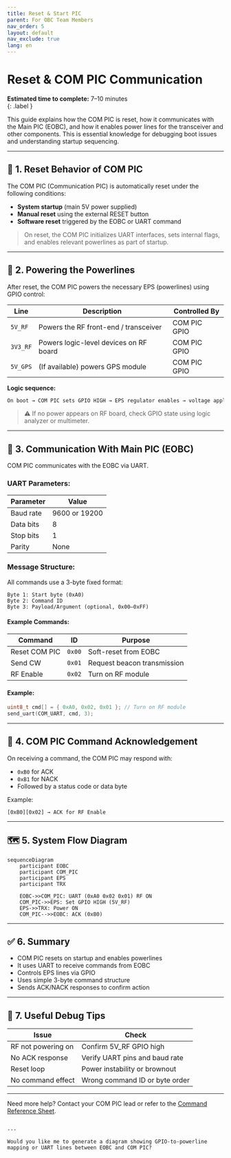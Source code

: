 ```yaml
---
title: Reset & Start PIC
parent: For OBC Team Members
nav_order: 5
layout: default
nav_exclude: true
lang: en
---
```


# Reset & COM PIC Communication

**Estimated time to complete:** 7–10 minutes  
{: .label }

This guide explains how the COM PIC is reset, how it communicates with the Main PIC (EOBC), and how it enables power lines for the transceiver and other components. This is essential knowledge for debugging boot issues and understanding startup sequencing.

---

## 🔁 1. Reset Behavior of COM PIC

The COM PIC (Communication PIC) is automatically reset under the following conditions:

- **System startup** (main 5V power supplied)
- **Manual reset** using the external RESET button
- **Software reset** triggered by the EOBC or UART command

> On reset, the COM PIC initializes UART interfaces, sets internal flags, and enables relevant powerlines as part of startup.

---

## 🔌 2. Powering the Powerlines

After reset, the COM PIC powers the necessary EPS (powerlines) using GPIO control:

| Line        | Description                             | Controlled By |
|-------------|-----------------------------------------|---------------|
| `5V_RF`     | Powers the RF front-end / transceiver   | COM PIC GPIO  |
| `3V3_RF`    | Powers logic-level devices on RF board  | COM PIC GPIO  |
| `5V_GPS`    | (If available) powers GPS module        | COM PIC GPIO  |

**Logic sequence:**

```md
On boot → COM PIC sets GPIO HIGH → EPS regulator enables → voltage applied
````

> ⚠️ If no power appears on RF board, check GPIO state using logic analyzer or multimeter.

---

## 📡 3. Communication With Main PIC (EOBC)

COM PIC communicates with the EOBC via UART.

### UART Parameters:

| Parameter | Value         |
| --------- | ------------- |
| Baud rate | 9600 or 19200 |
| Data bits | 8             |
| Stop bits | 1             |
| Parity    | None          |

### Message Structure:

All commands use a 3-byte fixed format:

```text
Byte 1: Start byte (0xA0)
Byte 2: Command ID
Byte 3: Payload/Argument (optional, 0x00–0xFF)
```

#### Example Commands:

| Command       | ID     | Purpose                     |
| ------------- | ------ | --------------------------- |
| Reset COM PIC | `0x00` | Soft-reset from EOBC        |
| Send CW       | `0x01` | Request beacon transmission |
| RF Enable     | `0x02` | Turn on RF module           |

#### Example:

```c
uint8_t cmd[] = { 0xA0, 0x02, 0x01 }; // Turn on RF module
send_uart(COM_UART, cmd, 3);
```

---

## 🔁 4. COM PIC Command Acknowledgement

On receiving a command, the COM PIC may respond with:

* `0xB0` for ACK
* `0xB1` for NACK
* Followed by a status code or data byte

Example:

```text
[0xB0][0x02] → ACK for RF Enable
```

---

## 🗺️ 5. System Flow Diagram

```mermaid
sequenceDiagram
    participant EOBC
    participant COM_PIC
    participant EPS
    participant TRX

    EOBC->>COM_PIC: UART (0xA0 0x02 0x01) RF ON
    COM_PIC->>EPS: Set GPIO HIGH (5V_RF)
    EPS->>TRX: Power ON
    COM_PIC-->>EOBC: ACK (0xB0)
```

---

## ✅ 6. Summary

* COM PIC resets on startup and enables powerlines
* It uses UART to receive commands from EOBC
* Controls EPS lines via GPIO
* Uses simple 3-byte command structure
* Sends ACK/NACK responses to confirm action

---

## 🧪 7. Useful Debug Tips

| Issue              | Check                          |
| ------------------ | ------------------------------ |
| RF not powering on | Confirm 5V\_RF GPIO high       |
| No ACK response    | Verify UART pins and baud rate |
| Reset loop         | Power instability or brownout  |
| No command effect  | Wrong command ID or byte order |

---

Need more help? Contact your COM PIC lead or refer to the [Command Reference Sheet](/obc/command-list).

```

---

Would you like me to generate a diagram showing GPIO-to-powerline mapping or UART lines between EOBC and COM PIC?
```
